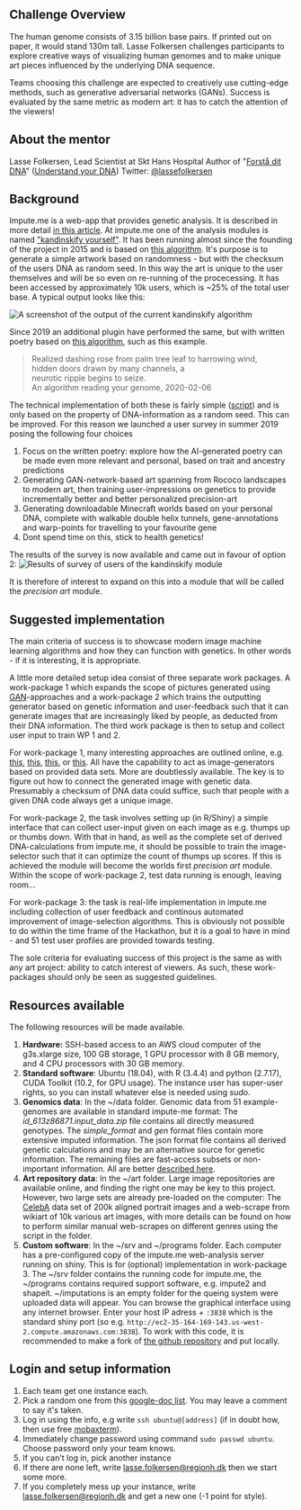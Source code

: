 
## Challenge Overview
The human genome consists of 3.15 billion base pairs. If printed out on paper, it would stand 130m tall. Lasse Folkersen challenges participants to explore creative ways of visualizing human genomes and to make unique art pieces influenced by the underlying DNA sequence.

Teams choosing this challenge are expected to creatively use cutting-edge methods, such as generative adversarial networks (GANs). Success is evaluated by the same metric as modern art: it has to catch the attention of the viewers!

## About the mentor
Lasse Folkersen, Lead Scientist at Skt Hans Hospital Author of "[Forstå dit DNA](https://filo.dk/products/forsta-dit-dna-en-guide)" ([Understand your DNA](https://www.worldscientific.com/worldscibooks/10.1142/11070)) Twitter: [@lassefolkersen](https://twitter.com/lassefolkersen)


## Background

Impute.me is a web-app that provides genetic analysis. It is described in more detail [in this article](https://www.biorxiv.org/content/10.1101/861831v1). At impute.me one of the analysis modules is named ["kandinskify yourself"](https://www.impute.me/kandinsky/). It has been running almost since the founding of the project in 2015 and is based on [this algorithm](http://giorasimchoni.com/2017/07/30/2017-07-30-data-paintings-the-kandinsky-package/). It's  purpose is to generate a simple artwork based on randomness - but with the checksum of the users DNA as random seed. In this way the art is unique to the user themselves and will be so even on re-running of the procecessing. It has been accessed by approximately 10k users, which is ~25% of the total user base. A typical output looks like this:

![A screenshot of the output of the current kandinskify algorithm](https://i.imgur.com/HCsMMO7.png)


Since 2019 an additional plugin have performed the same, but with written poetry based on [this algorithm](https://github.com/schollz/poetry-generator), such as this example.

> Realized dashing rose from palm tree leaf to harrowing wind,  
> hidden doors drawn by many channels, a  
> neurotic ripple begins to seize.  
An algorithm reading your genome, 2020-02-06


The technical implementation of both these is fairly simple ([script](https://github.com/lassefolkersen/impute-me/blob/master/kandinsky/server.R)) and is only based on the property of DNA-information as a random seed. This can be improved. For this reason we launched a user survey in summer 2019 posing the following four choices

1. Focus on the written poetry: explore how the AI-generated poetry can be made even more relevant and personal, based on trait and ancestry predictions
2. Generating GAN-network-based art spanning from Rococo landscapes to modern art, then training user-impressions on genetics to provide incrementally better and better personalized precision-art
3. Generating downloadable Minecraft worlds based on your personal DNA, complete with walkable double helix tunnels, gene-annotations and warp-points for travelling to your favourite gene
4. Dont spend time on this, stick to health genetics!


The results of the survey is now available and came out in favour of option 2:
![Results of survey of users of the kandinskify module](https://i.imgur.com/1fQgNpL.png)

It is therefore of interest to expand on this into a module that will be called the  _precision art_ module.




## Suggested implementation

The main criteria of success is to showcase modern image machine learning algorithms and how they can function with genetics. In other words - if it is interesting, it is appropriate. 

A little more detailed setup idea consist of three separate work packages. A work-package 1 which expands the scope of pictures generated using [GAN](https://en.wikipedia.org/wiki/Generative_adversarial_network)-approaches and a work-package 2 which trains the outputting generator based on genetic information and user-feedback such that it can generate images that are increasingly liked by people, as deducted from their DNA information. The third work package is then to setup and collect user input to train WP 1 and 2.


For work-package 1, many interesting approaches are outlined online, e.g. [this](https://github.com/robbiebarrat/art-DCGAN), [this](https://towardsdatascience.com/image-generator-drawing-cartoons-with-generative-adversarial-networks-45e814ca9b6b), [this](https://towardsdatascience.com/generative-adversarial-networks-gans-2231c5943b11), 
or [this](https://github.com/gsurma/image_generator/blob/master/ImageGeneratorDCGAN.ipynb). All have the capability to act as image-generators based on provided data sets. More are doubtlessly available. The key is to figure out how to connect the generated image with genetic data. Presumably a checksum of DNA data could suffice, such that people with a given DNA code always get a unique image.


For work-package 2, the task involves setting up (in R/Shiny) a simple interface that can collect user-input given on each image as e.g. thumps up or thumbs down. With that in hand, as well as the complete set of derived DNA-calculations from impute.me, it should be possible to train the image-selector such that it can optimize the count of thumps up scores. If this is achieved the module will become the worlds first _precision art_ module. Within the scope of work-package 2, test data running is enough, leaving room...


For work-package 3: the task is real-life implementation in impute.me including collection of user feedback and continous automated improvement of image-selection algorithms. This is obviously not possible to do within the time frame of the Hackathon, but it is a goal to have in mind - and 51 test user profiles are provided towards testing.


The sole criteria for evaluating success of this project is the same as with any art project: ability to catch interest of viewers. As such, these work-packages should only be seen as suggested guidelines. 



## Resources available

The following resources will be made available.

1. **Hardware:** SSH-based access to an AWS cloud computer of the g3s.xlarge size, 100 GB storage, 1 GPU processor with 8 GB memory, and 4 CPU processors with 30 GB memory.
1. **Standard software**: Ubuntu (18.04), with R (3.4.4) and python (2.7.17), CUDA Toolkit (10.2, for GPU usage). The instance user has super-user rights, so you can install whatever else is needed using *sudo*.
1. **Genomics data**: In the ~/data folder. Genomic data from 51 example-genomes are available in standard impute-me format: The *id_613z86871.input_data.zip* file contains all directly measured genotypes. The *simple_format* and *gen* format files contain more extensive imputed information. The json format file contains all derived genetic calculations and may be an alternative source for genetic information. The remaining files are fast-access subsets or non-important information. All are better [described here](https://github.com/lassefolkersen/impute-me/blob/master/README.md#part-1-downloads-descriptions).
1. **Art repository data**: In the ~/art folder. Large image repositories are available online, and finding the right one may be key to this project. However, two large sets are already pre-loaded on the computer: The [CelebA](http://mmlab.ie.cuhk.edu.hk/projects/CelebA.html) data set of 200k aligned portrait images and a web-scrape from wikiart of 10k various art images, with more details can be found on how to perform similar manual web-scrapes on different genres using the script in the folder.
1. **Custom software**: In the ~/srv and ~/programs folder. Each computer has a pre-configured copy of the impute.me web-analysis server running on shiny. This is for (optional) implementation in work-package 3. The ~/srv folder contains the running code for impute.me, the ~/programs contains required support software, e.g. impute2 and shapeit. ~/imputations is an empty folder for the queing system were uploaded data will appear. You can browse the graphical interface using any internet browser. Enter your host IP adress + `:3838` which is the standard shiny port (so e.g. `http://ec2-35-164-169-143.us-west-2.compute.amazonaws.com:3838`). To work with this code, it is recommended to make a fork of [the github repository](https://github.com/lassefolkersen/impute-me) and put locally.



## Login and setup information

1. Each team get one instance each.
1. Pick a random one from this [google-doc list](https://docs.google.com/document/d/1SxpWxGaoEJ472v4Wscfy56g9CTE0BoILpr6iuWFN_58/edit?usp=sharing). You may leave a comment to say it's taken.
1. Log in using the info, e.g write `ssh ubuntu@[address]` (if in doubt how, then use free [mobaxterm](https://www.youtube.com/watch?v=Diq9-b239vo)).
1. Immediately change password using command `sudo passwd ubuntu`. Choose password only your team knows.
1. If you can't log in, pick another instance
1. If there are none left, write lasse.folkersen@regionh.dk then we start some more.
1. If you completely mess up your instance, write lasse.folkersen@regionh.dk and get a new one (-1 point for style).
